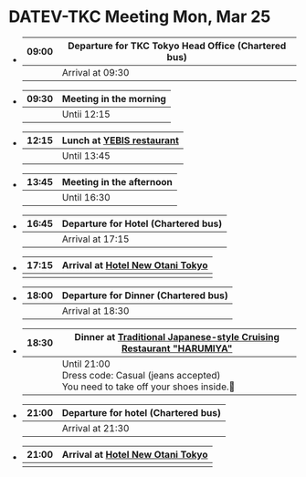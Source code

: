 # DATEV-TKC Meeting Mon, Mar 25

- |09:00|Departure for TKC Tokyo Head Office (Chartered bus)|
  |--:|--|
  ||Arrival at 09:30|

- |09:30|Meeting in the morning|
  |--:|--|
  ||Untii 12:15|

- |12:15|Lunch at [YEBIS restaurant](https://www.ginzalion.jp/shop/brand/yebisubar/)|
  |--:|--|
  ||Until 13:45|

- |13:45|Meeting in the afternoon|
  |--:|--|
  ||Until 16:30|

- |16:45|Departure for Hotel (Chartered bus)|
  |--:|--|
  ||Arrival at 17:15|

- |17:15|Arrival at [Hotel New Otani Tokyo](https://www.newotani.co.jp/en/tokyo/)|
  |--:|--|
  |||

- |18:00|Departure for Dinner (Chartered bus)|
  |--:|--|
  ||Arrival at 18:30|

- |18:30|Dinner at [Traditional Japanese-style Cruising Restaurant "HARUMIYA"](https://yakatabune-tokyo.com/index.html)|
  |--:|--|
  ||Until 21:00<br>Dress code: Casual (jeans accepted)<br>You need to take off your shoes inside.&#x1f45e;|

- |21:00|Departure for hotel (Chartered bus)|
  |--:|--|
  ||Arrival at 21:30|

- |21:00|Arrival at [Hotel New Otani Tokyo](https://www.newotani.co.jp/en/tokyo/)|
  |--:|--|
  |||

